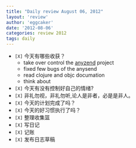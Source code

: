 ```yaml
---
title: "Daily review August 06, 2012" 
layout: 'review'
author: 'eggcaker'
date: '2012-08-06'
categories: review 2012
tags: daily
---
```



  * `[X]` 今天有哪些收获？ 
    * take over control the [anyzend](https://play.google.com/store/apps/details?id=adylitica.android.anysend&feature=search_result&hl=en) project 
    * fixed few bugs of the anysend 
    * read clojure and objc documation 
    * think about 
  * `[X]` 今天有没有控制好自己的情绪? 
  * `[X]` 非礼勿视，非礼勿听,论人是非者，必是是非人。 
  * `[X]` 今天的计划完成了吗？ 
  * `[X]` 今天的好习惯执行了吗？ 
  * `[X]` 整理收集篮 
  * `[X]` 写日记 
  * `[X]` 记账 
  * `[X]` 发布日志草稿 

